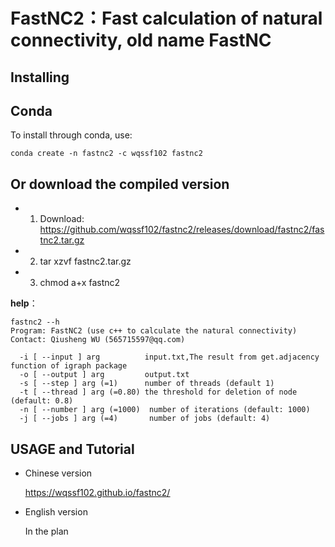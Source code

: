 # FastNC2：Fast calculation of natural connectivity, old name FastNC
## Installing
## Conda
To install through conda, use:
```
conda create -n fastnc2 -c wqssf102 fastnc2
```
## Or download the compiled version

- 1. Download: https://github.com/wqssf102/fastnc2/releases/download/fastnc2/fastnc2.tar.gz
- 2. tar xzvf fastnc2.tar.gz
- 3. chmod a+x fastnc2

**help**：
```
fastnc2 --h
Program: FastNC2 (use c++ to calculate the natural connectivity)
Contact: Qiusheng WU (565715597@qq.com)

  -i [ --input ] arg          input.txt,The result from get.adjacency function of igraph package
  -o [ --output ] arg         output.txt
  -s [ --step ] arg (=1)      number of threads (default 1)
  -t [ --thread ] arg (=0.80) the threshold for deletion of node (default: 0.8)
  -n [ --number ] arg (=1000)  number of iterations (default: 1000)
  -j [ --jobs ] arg (=4)       number of jobs (default: 4)
  ```

## USAGE and Tutorial

* Chinese version

  <u>https://wqssf102.github.io/fastnc2/</u>

* English version

  In the plan
  
  
